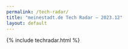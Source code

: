 ```yaml
---
permalink: /tech-radar/
title: "meinestadt.de Tech Radar — 2023.12"
layout: default
---
```


{% include techradar.html %}
